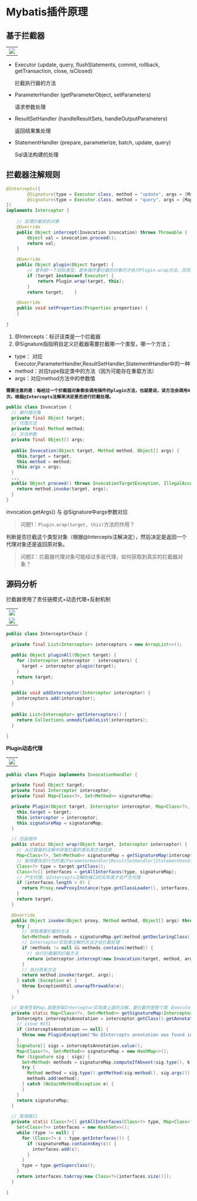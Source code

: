 # Mybatis插件原理

## 基于拦截器

|                         |
| :---------------------- |
| ![](.\image\拦截器.png) |



- Executor (update, query, flushStatements, commit, rollback, getTransaction, close, isClosed)

  拦截执行器的方法

- ParameterHandler (getParameterObject, setParameters)

  请求参数处理

- ResultSetHandler (handleResultSets, handleOutputParameters)

  返回结果集处理

- StatementHandler (prepare, parameterize, batch, update, query)

  Sql语法构建的处理
  
  
  
## 拦截器注解规则

```java
@Intercepts({
        @Signature(type = Executor.class, method = "update", args = {MappedStatement.class, Object.class}),
        @Signature(type = Executor.class, method = "query", args = {MappedStatement.class, Object.class, RowBounds.class, ResultHandler.class})
})
implements Interceptor {
    
    // 处理拦截到的对象
	@Override
    public Object intercept(Invocation invocation) throws Throwable {
    	Object val = invocation.proceed();
        return val;
    }

    @Override
    public Object plugin(Object target) {
        // 要判断一下目标类型，是本插件要拦截的对象时才执行Plugin.wrap方法，否则的话，直接返回目标本身。
		if (target instanceof Executor) {
            return Plugin.wrap(target, this);
        }
        return target;    }

    @Override
    public void setProperties(Properties properties) {
    }
    
}
```

1. @Intercepts：标识该类是一个拦截器
2. @Signature指指明自定义拦截器需要拦截哪一个类型，哪一个方法；

- type： 对应Executor,ParameterHandler,ResultSetHandler,StatementHandler中的一种
- method：对应type指定类中的方法（因为可能存在重载方法）
- args：对应method方法中的参数值

**`需要注意的是：每经过一个拦截器对象都会调用插件的plugin方法，也就是说，该方法会调用4次。根据@Intercepts注解来决定是否进行拦截处理。`**

```java
public class Invocation {
  // 被代理对象
  private final Object target;
  // 代理方法
  private final Method method;
  // 方法参数
  private final Object[] args;
    
  public Invocation(Object target, Method method, Object[] args) {
    this.target = target;
    this.method = method;
    this.args = args;
  }
  ...
  public Object proceed() throws InvocationTargetException, IllegalAccessException {
    return method.invoke(target, args);
  }
}
```

invocation.getArgs() 与 @Signature中args参数对应

> 问题1：`Plugin.wrap(target, this)`方法的作用？

判断是否拦截这个类型对象（根据@Intercepts注解决定），然后决定是返回一个代理对象还是返回原对象。



> 问题2：拦截器代理对象可能经过多层代理，如何获取到真实的拦截器对象？



## 源码分析

拦截器使用了责任链模式+动态代理+反射机制

|                         |
| :---------------------: |
| ![](.\image\插件_1.png) |
| ![](.\image\插件_2.png) |

```java
public class InterceptorChain {

  private final List<Interceptor> interceptors = new ArrayList<>();

  public Object pluginAll(Object target) {
    for (Interceptor interceptor : interceptors) {
      target = interceptor.plugin(target);
    }
    return target;
  }

  public void addInterceptor(Interceptor interceptor) {
    interceptors.add(interceptor);
  }

  public List<Interceptor> getInterceptors() {
    return Collections.unmodifiableList(interceptors);
  }

}
```



**Plugin动态代理**

|                               |
| :---------------------------: |
| ![](.\image\插件执行时机.png) |



```java
public class Plugin implements InvocationHandler {

  private final Object target;
  private final Interceptor interceptor;
  private final Map<Class<?>, Set<Method>> signatureMap;

  private Plugin(Object target, Interceptor interceptor, Map<Class<?>, Set<Method>> signatureMap) {
    this.target = target;
    this.interceptor = interceptor;
    this.signatureMap = signatureMap;
  }

  // 包装插件
  public static Object wrap(Object target, Interceptor interceptor) {
    // 从拦截器的注解中获取拦截的类名和方法信息
    Map<Class<?>, Set<Method>> signatureMap = getSignatureMap(interceptor);
    // 取得要改变行为的类(ParameterHandler|ResultSetHandler|StatementHandler|Executor)
    Class<?> type = target.getClass();
    Class<?>[] interfaces = getAllInterfaces(type, signatureMap);
    // 产生代理，@Intercepts注解的接口的实现类才会产生代理
    if (interfaces.length > 0) {
      return Proxy.newProxyInstance(type.getClassLoader(), interfaces, new Plugin(target, interceptor, signatureMap));
    }
    return target;
  }

  @Override
  public Object invoke(Object proxy, Method method, Object[] args) throws Throwable {
    try {
      // 获取需要拦截的方法
      Set<Method> methods = signatureMap.get(method.getDeclaringClass());
      // Interceptor实现类注解的方法才会拦截处理
      if (methods != null && methods.contains(method)) {
        // 执行拦截器的拦截方法
        return interceptor.intercept(new Invocation(target, method, args));
      }
      // 执行原来方法
      return method.invoke(target, args);
    } catch (Exception e) {
      throw ExceptionUtil.unwrapThrowable(e);
    }
  }

  // 取得签名Map,就是获取Interceptor实现类上面的注解，要拦截的是那个类（Executor ,ParameterHandler， ResultSetHandler，StatementHandler）的那个方法 
  private static Map<Class<?>, Set<Method>> getSignatureMap(Interceptor interceptor) {
    Intercepts interceptsAnnotation = interceptor.getClass().getAnnotation(Intercepts.class);
    // issue #251
    if (interceptsAnnotation == null) {
      throw new PluginException("No @Intercepts annotation was found in interceptor " + interceptor.getClass().getName());
    }
    Signature[] sigs = interceptsAnnotation.value();
    Map<Class<?>, Set<Method>> signatureMap = new HashMap<>();
    for (Signature sig : sigs) {
      Set<Method> methods = signatureMap.computeIfAbsent(sig.type(), k -> new HashSet<>());
      try {
        Method method = sig.type().getMethod(sig.method(), sig.args());
        methods.add(method);
      } catch (NoSuchMethodException e) {
      }
    }
    return signatureMap;
  }

  // 取得接口
  private static Class<?>[] getAllInterfaces(Class<?> type, Map<Class<?>, Set<Method>> signatureMap) {
    Set<Class<?>> interfaces = new HashSet<>();
    while (type != null) {
      for (Class<?> c : type.getInterfaces()) {
        if (signatureMap.containsKey(c)) {
          interfaces.add(c);
        }
      }
      type = type.getSuperclass();
    }
    return interfaces.toArray(new Class<?>[interfaces.size()]);
  }

}
```

